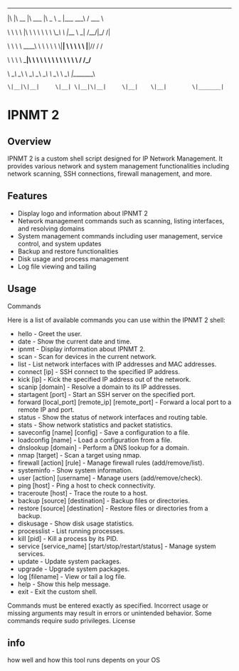 
 ___  ________  ________   _____ ______   _________         _______     
|\  \|\   __  \|\   ___  \|\   _ \  _   \|\___   ___\      /  ___  \   

\ \  \ \  \|\  \ \  \\ \  \ \  \\\__\ \  \|___ \  \_|     /__/|_/  /| 

 \ \  \ \   ____\ \  \\ \  \ \  \\|__| \  \   \ \  \      |__|//  / / 
 
  \ \  \ \  \___|\ \  \\ \  \ \  \    \ \  \   \ \  \         /  /_/__  
  
   \ \__\ \__\    \ \__\\ \__\ \__\    \ \__\   \ \__\       |\________\
   
    \|__|\|__|     \|__| \|__|\|__|     \|__|    \|__|        \|_______|

# IPNMT 2

## Overview

IPNMT 2 is a custom shell script designed for IP Network Management. It provides various network and system management functionalities including network scanning, SSH connections, firewall management, and more.

## Features

- Display logo and information about IPNMT 2
- Network management commands such as scanning, listing interfaces, and resolving domains
- System management commands including user management, service control, and system updates
- Backup and restore functionalities
- Disk usage and process management
- Log file viewing and tailing

## Usage



Commands

Here is a list of available commands you can use within the IPNMT 2 shell:

- hello - Greet the user.
- date - Show the current date and time.
- ipnmt - Display information about IPNMT 2.
- scan - Scan for devices in the current network.
- list - List network interfaces with IP addresses and MAC addresses.
- connect [ip] - SSH connect to the specified IP address.
- kick [ip] - Kick the specified IP address out of the network.
- scanip [domain] - Resolve a domain to its IP addresses.
- startagent [port] - Start an SSH server on the specified port.
- forward [local_port] [remote_ip] [remote_port] - Forward a local port to a remote IP and port.
- status - Show the status of network interfaces and routing table.
- stats - Show network statistics and packet statistics.
- saveconfig [name] [config] - Save a configuration to a file.
- loadconfig [name] - Load a configuration from a file.
- dnslookup [domain] - Perform a DNS lookup for a domain.
- nmap [target] - Scan a target using nmap.
- firewall [action] [rule] - Manage firewall rules (add/remove/list).
- systeminfo - Show system information.
- user [action] [username] - Manage users (add/remove/check).
- ping [host] - Ping a host to check connectivity.
- traceroute [host] - Trace the route to a host.
- backup [source] [destination] - Backup files or directories.
- restore [source] [destination] - Restore files or directories from a backup.
- diskusage - Show disk usage statistics.
- processlist - List running processes.
- kill [pid] - Kill a process by its PID.
- service [service_name] [start/stop/restart/status] - Manage system services.
- update - Update system packages.
- upgrade - Upgrade system packages.
- log [filename] - View or tail a log file.
- help - Show this help message.
- exit - Exit the custom shell.


Commands must be entered exactly as specified. Incorrect usage or missing arguments may result in errors or unintended behavior.
Some commands require sudo privileges.
License
## info

how well and how this tool runs depents on your OS
